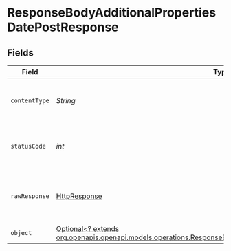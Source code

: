 # ResponseBodyAdditionalPropertiesDatePostResponse


## Fields

| Field                                                                                                                                                                                              | Type                                                                                                                                                                                               | Required                                                                                                                                                                                           | Description                                                                                                                                                                                        |
| -------------------------------------------------------------------------------------------------------------------------------------------------------------------------------------------------- | -------------------------------------------------------------------------------------------------------------------------------------------------------------------------------------------------- | -------------------------------------------------------------------------------------------------------------------------------------------------------------------------------------------------- | -------------------------------------------------------------------------------------------------------------------------------------------------------------------------------------------------- |
| `contentType`                                                                                                                                                                                      | *String*                                                                                                                                                                                           | :heavy_check_mark:                                                                                                                                                                                 | HTTP response content type for this operation                                                                                                                                                      |
| `statusCode`                                                                                                                                                                                       | *int*                                                                                                                                                                                              | :heavy_check_mark:                                                                                                                                                                                 | HTTP response status code for this operation                                                                                                                                                       |
| `rawResponse`                                                                                                                                                                                      | [HttpResponse<InputStream>](https://docs.oracle.com/en/java/javase/11/docs/api/java.net.http/java/net/http/HttpResponse.html)                                                                      | :heavy_check_mark:                                                                                                                                                                                 | Raw HTTP response; suitable for custom response parsing                                                                                                                                            |
| `object`                                                                                                                                                                                           | [Optional<? extends org.openapis.openapi.models.operations.ResponseBodyAdditionalPropertiesDatePostResponseBody>](../../models/operations/ResponseBodyAdditionalPropertiesDatePostResponseBody.md) | :heavy_minus_sign:                                                                                                                                                                                 | OK                                                                                                                                                                                                 |